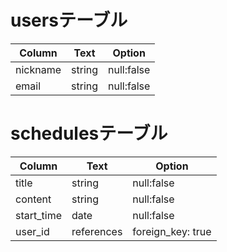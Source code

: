 # usersテーブル
| Column   | Text   | Option     |
| -------- | ------ | ---------- |
| nickname | string | null:false |
| email    | string | null:false | 

# schedulesテーブル
| Column     | Text       | Option            |
| ---------- | ---------- | ----------------- |
| title      | string     | null:false        |
| content    | string     | null:false        |
| start_time | date       | null:false        |
| user_id    | references | foreign_key: true |